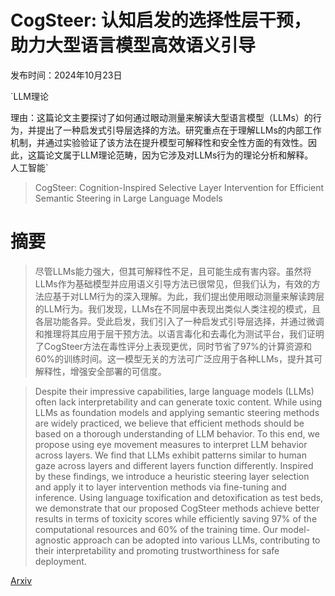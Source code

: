 # CogSteer: 认知启发的选择性层干预，助力大型语言模型高效语义引导

发布时间：2024年10月23日

`LLM理论

理由：这篇论文主要探讨了如何通过眼动测量来解读大型语言模型（LLMs）的行为，并提出了一种启发式引导层选择的方法。研究重点在于理解LLMs的内部工作机制，并通过实验验证了该方法在提升模型可解释性和安全性方面的有效性。因此，这篇论文属于LLM理论范畴，因为它涉及对LLMs行为的理论分析和解释。` `人工智能`

> CogSteer: Cognition-Inspired Selective Layer Intervention for Efficient Semantic Steering in Large Language Models

# 摘要

> 尽管LLMs能力强大，但其可解释性不足，且可能生成有害内容。虽然将LLMs作为基础模型并应用语义引导方法已很常见，但我们认为，有效的方法应基于对LLM行为的深入理解。为此，我们提出使用眼动测量来解读跨层的LLM行为。我们发现，LLMs在不同层中表现出类似人类注视的模式，且各层功能各异。受此启发，我们引入了一种启发式引导层选择，并通过微调和推理将其应用于层干预方法。以语言毒化和去毒化为测试平台，我们证明了CogSteer方法在毒性评分上表现更优，同时节省了97%的计算资源和60%的训练时间。这一模型无关的方法可广泛应用于各种LLMs，提升其可解释性，增强安全部署的可信度。

> Despite their impressive capabilities, large language models (LLMs) often lack interpretability and can generate toxic content. While using LLMs as foundation models and applying semantic steering methods are widely practiced, we believe that efficient methods should be based on a thorough understanding of LLM behavior. To this end, we propose using eye movement measures to interpret LLM behavior across layers. We find that LLMs exhibit patterns similar to human gaze across layers and different layers function differently. Inspired by these findings, we introduce a heuristic steering layer selection and apply it to layer intervention methods via fine-tuning and inference. Using language toxification and detoxification as test beds, we demonstrate that our proposed CogSteer methods achieve better results in terms of toxicity scores while efficiently saving 97% of the computational resources and 60% of the training time. Our model-agnostic approach can be adopted into various LLMs, contributing to their interpretability and promoting trustworthiness for safe deployment.

[Arxiv](https://arxiv.org/abs/2410.17714)